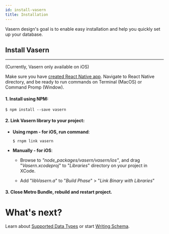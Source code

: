 ```yaml
---
id: install-vasern
title: Installation
---
```


Vasern design's goal is to enable easy installation and help you quickly set up your database.


## Install Vasern

---

(Currently, Vasern only available on iOS)

Make sure you have [created React Native app](https://facebook.github.io/react-native/docs/getting-started.html). Navigate to React Native directory, and be ready to run commands on Terminal (MacOS) or Command Promp (Window).

#### 1. Install using NPM:

```ssh
$ npm install --save vasern
```

#### 2. Link Vasern library to your project:

- **Using rnpm - for iOS, run command**:

    ```ssh
    $ rnpm link vasern
    ```

- **Manually - for iOS**:

    - Browse to _"node_packages/vasern/vasern/ios"_, and drag "_Vasern.xcodeproj_" to "_Libraries_" directory on your project in XCode.

    - Add "_libVasern.a_" to "_Build Phase_" > "_Link Binary with Libraries_"


#### 3. Close Metro Bundle, rebuild and restart project.

# What's next?

Learn about [Supported Data Types](supported-data-types.md) or start [Writing Schema](write-schema.md).
